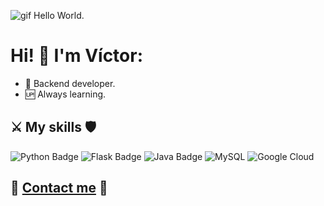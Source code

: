 ![gif Hello World.](https://user-images.githubusercontent.com/82669128/224987524-3cbb8bb5-8db2-4065-870b-7020d577a647.gif)

# Hi! 👋 I'm Víctor:
- 👾 Backend developer.
- 🆙 Always learning.

## ⚔️ My skills 🛡️
![Python Badge](https://img.shields.io/badge/Python-14354C?style=for-the-badge&logo=python&logoColor=white)
![Flask Badge](https://img.shields.io/badge/Flask-000000?style=for-the-badge&logo=flask&logoColor=white)
![Java Badge](https://img.shields.io/badge/Java-ED8B00?style=for-the-badge&logo=openjdk&logoColor=white)
![MySQL](https://img.shields.io/badge/MySQL-00000F?style=for-the-badge&logo=mysql&logoColor=white)
![Google Cloud](https://img.shields.io/badge/Google_Cloud-4285F4?style=for-the-badge&logo=google-cloud&logoColor=white)

## 📩 [Contact me](mailto:victorsanantonio@hotmail.com) 📨
